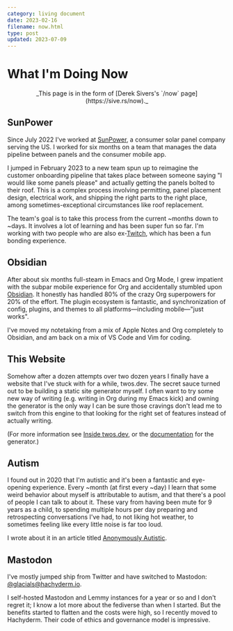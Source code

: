 ```yaml
---
category: living document
date: 2023-02-16
filename: now.html
type: post
updated: 2023-07-09
---
```


# What I'm Doing Now

<center>_This page is in the form of [Derek Sivers's `/now` page](https://sive.rs/now)._</center>

## SunPower

Since July 2022 I've worked at [SunPower](https://sunpower.com), a consumer solar panel
company serving the US. I worked for six months on a team that manages
the data pipeline between panels and the consumer mobile app.

I jumped in February 2023 to a new team spun up to reimagine the
customer onboarding pipeline that takes place between someone saying
"I would like some panels please" and actually getting the panels
bolted to their roof. This is a complex process involving permitting,
panel placement design, electrical work, and shipping the right parts
to the right place, among sometimes-exceptional circumstances like
roof replacement.

The team's goal is to take this process from the current ~months down
to ~days. It involves a lot of learning and has been super fun so
far. I'm working with two people who are also ex-[Twitch](https://twitch.tv), which has
been a fun bonding experience.

## Obsidian

After about six months full-steam in Emacs and Org Mode, I grew impatient with the subpar mobile experience for Org and accidentally stumbled upon [Obsidian](https://obsidian.md). It honestly has handled 80% of the crazy Org superpowers for 20% of the effort. The plugin ecosystem is fantastic, and synchronization of config, plugins, and themes to all platforms—including mobile—"just works".

I've moved my notetaking from a mix of Apple Notes and Org completely to Obsidian, and am back on a mix of VS Code and Vim for coding.

## This Website

Somehow after a dozen attempts over two dozen years I finally have a
website that I've stuck with for a while, twos.dev. The secret sauce
turned out to be building a static site generator myself. I often want to try some new
way of writing (e.g. writing in Org during my Emacs kick) and owning the generator is the only way I can be
sure those cravings don't lead me to switch from this engine to that looking for
the right set of features instead of actually writing.

(For more information see [Inside twos.dev](/meta.html), or the [documentation](/winter) for
the generator.)

## Autism

I found out in 2020 that I'm autistic and it's been a fantastic and
eye-opening experience. Every ~month (at first every ~day) I learn
that some weird behavior about myself is attributable to autism, and
that there's a pool of people I can talk to about it. These vary from
having been mute for 9 years as a child, to spending multiple hours
per day preparing and retrospecting conversations I've had, to not
liking hot weather, to sometimes feeling like every little noise is
far too loud.

I wrote about it in an article titled [Anonymously Autistic](/autism.html).

## Mastodon

I've mostly jumped ship from Twitter and have switched to Mastodon:
[@glacials@hachyderm.io](https://hachyderm.io/@glacials).

I self-hosted Mastodon and Lemmy instances for a year or so and I don't regret it; I
know a lot more about the fediverse than when I started. But the benefits started to
flatten and the costs were high, so I recently moved to Hachyderm. Their code of ethics
and governance model is impressive.
